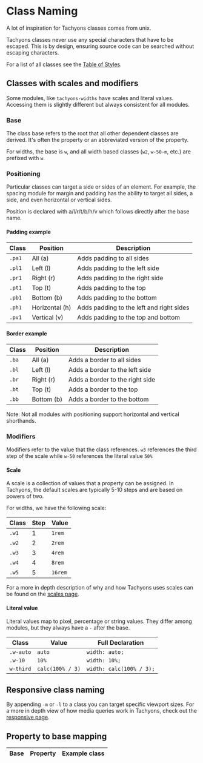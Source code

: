 # Class Naming

A lot of inspiration for Tachyons classes comes from unix.

Tachyons classes never use any special characters that have to be escaped.
This is by design, ensuring source code can be searched without escaping characters.

For a list of all classes see the [Table of Styles](table-of-styles.md).

## Classes with scales and modifiers

Some modules, like `tachyons-widths` have scales and literal values.
Accessing them is slightly different but always consistent for all modules.

### Base

The class base refers to the root that all other dependent classes are derived.
It's often the property or an abbreviated version of the property.

For widths, the base is `w`, and all width based classes (`w2`, `w-50-m`, etc.) are prefixed with `w`.

### Positioning

Particular classes can target a side or sides of an element.
For example, the spacing module for margin and padding has the ability to target all sides, a side, and even horizontal or vertical sides.

Position is declared with a/l/r/t/b/h/v which follows directly after the base name.

#### Padding example

Class | Position | Description
----- | -------- | -----------
`.pa1` | All (a) | Adds padding to all sides
`.pl1` | Left (l) | Adds padding to the left side
`.pr1` | Right (r) | Adds padding to the right side
`.pt1` | Top (t) | Adds padding to the top
`.pb1` | Bottom (b) | Adds padding to the bottom
`.ph1` | Horizontal (h) | Adds padding to the left and right sides
`.pv1` | Vertical (v) | Adds padding to the top and bottom

#### Border example

Class | Position | Description
----- | -------- | -----------
`.ba` | All (a) | Adds a border to all sides
`.bl` | Left (l) | Adds a border to the left side
`.br` | Right (r) | Adds a border to the right side
`.bt` | Top (t) | Adds a border to the top
`.bb` | Bottom (b) | Adds a border to the bottom

Note: Not all modules with positioning support horizontal and vertical shorthands.

### Modifiers

Modifiers refer to the value that the class references.
`w3` references the third step of the scale while `w-50` references the literal value `50%`

#### Scale

A scale is a collection of values that a property can be assigned.
In Tachyons, the default scales are typically 5-10 steps and are based on powers of two.

For widths, we have the following scale:

Class | Step | Value
----- | ---- | -----
`.w1` | 1 | `1rem`
`.w2` | 2 | `2rem`
`.w3` | 3 | `4rem`
`.w4` | 4 | `8rem`
`.w5` | 5 | `16rem`

For a more in depth description of why and how Tachyons uses scales can be found on the [scales page](scales.md).

#### Literal value

Literal values map to pixel, percentage or string values.
They differ among modules, but they always have a `-` after the base.

Class | Value | Full Declaration
----- | ----- | ----------------
`.w-auto` | `auto` | `width: auto;`
`.w-10` | `10%` | `width: 10%;`
`w-third` | `calc(100% / 3)` | `width: calc(100% / 3);`

## Responsive class naming

By appending `-m` or `-l` to a class you can target specific viewport sizes.
For a more in depth view of how media queries work in Tachyons, check out the [responsive page](responsive.md).

## Property to base mapping

Base | Property | Example class
---- | -------- | -------------
